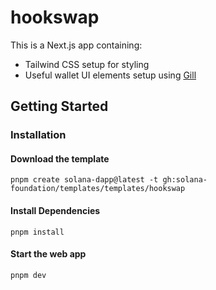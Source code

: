 # hookswap

This is a Next.js app containing:

- Tailwind CSS setup for styling
- Useful wallet UI elements setup using [Gill](https://gill.site/)

## Getting Started

### Installation

#### Download the template

```shell
pnpm create solana-dapp@latest -t gh:solana-foundation/templates/templates/hookswap
```

#### Install Dependencies

```shell
pnpm install
```

#### Start the web app

```shell
pnpm dev
```
